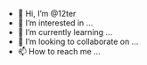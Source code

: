 - 👋 Hi, I’m @12ter
- 👀 I’m interested in ...
- 🌱 I’m currently learning ...
- 💞️ I’m looking to collaborate on ...
- 📫 How to reach me ...

<!---
12ter/12ter is a ✨ special ✨ repository because its `README.md` (this file) appears on your GitHub profile.
You can click the Preview link to take a look at your changes.
--->
